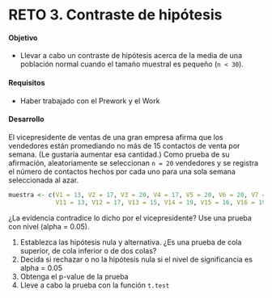 # RETO 3. Contraste de hipótesis

#### Objetivo

- Llevar a cabo un contraste de hipótesis acerca de la media de una población normal cuando el tamaño muestral es pequeño (`n < 30`).

#### Requisitos

- Haber trabajado con el Prework y el Work

#### Desarrollo

El vicepresidente de ventas de una gran empresa afirma que los vendedores están promediando no más de 15 contactos de venta por semana. (Le gustaría aumentar esa cantidad.) Como prueba de su afirmación, aleatoriamente se seleccionan `n = 20` vendedores y se registra el número de contactos hechos por cada uno para una sola semana seleccionada al azar.

```R
muestra <- c(V1 = 13, V2 = 17, V3 = 20, V4 = 17, V5 = 20, V6 = 20, V7 = 18, V8 = 18, V9 = 16, V10 = 19, 
             V11 = 13, V12 = 17, V13 = 15, V14 = 19, V15 = 16, V16 = 19, V17 = 22, V18 = 10, V19 = 13, V20 = 21)
```

¿La evidencia contradice lo dicho por el vicepresidente? Use una prueba con nivel \(alpha = 0.05\).

1. Establezca las hipótesis nula y alternativa. ¿Es una prueba de cola superior, de cola inferior o de dos colas?
2. Decida si rechazar o no la hipótesis nula si el nivel de significancia es alpha = 0.05
3. Obtenga el p-value de la prueba
4. Lleve a cabo la prueba con la función `t.test`
